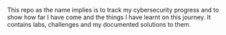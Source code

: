 This repo as the name implies is to track my cybersecurity progress and to show how far I have come and the things I have learnt on this journey.
It contains labs, challenges and my documented solutions to them. 
